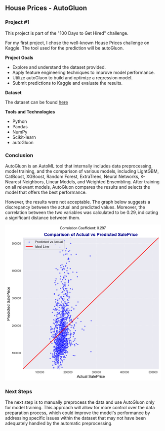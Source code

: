 ## House Prices - AutoGluon
### Project #1

This project is part of the "100 Days to Get Hired" challenge. 

For my first project, I chose the well-known House Prices challenge on Kaggle. The tool used for the prediction will be autoGluon. 

**Project Goals** 

* Explore and understand the dataset provided.
* Apply feature engineering techniques to improve model performance.
* Utilize autoGluon to build and optimize a regression model.
* Submit predictions to Kaggle and evaluate the results.

**Dataset**

The dataset can be found [here](https://www.kaggle.com/competitions/house-prices-advanced-regression-techniques)

**Tools and Technologies**

* Python
* Pandas
* NumPy
* Scikit-learn
* autoGluon

### Conclusion

AutoGluon is an AutoML tool that internally includes data preprocessing, model training, and the comparison of various models, including LightGBM, CatBoost, XGBoost, Random Forest, ExtraTrees, Neural Networks, K-Nearest Neighbors, Linear Models, and Weighted Ensembling. After training on all relevant models, AutoGluon compares the results and selects the model that offers the best performance.

However, the results were not acceptable. The graph below suggests a discrepancy between the actual and predicted values. Moreover, the correlation between the two variables was calculated to be 0.29, indicating a significant distance between them.

![output](output/output.png)

### Next Steps

The next step is to manually preprocess the data and use AutoGluon only for model training. This approach will allow for more control over the data preparation process, which could improve the model's performance by addressing specific issues within the dataset that may not have been adequately handled by the automatic preprocessing.
